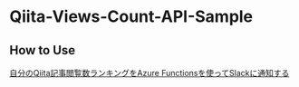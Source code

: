 # Qiita-Views-Count-API-Sample

## How to Use

[自分のQiita記事閲覧数ランキングをAzure Functionsを使ってSlackに通知する](https://qiita.com/shingo_kawahara/items/00559967d2092df02199)

